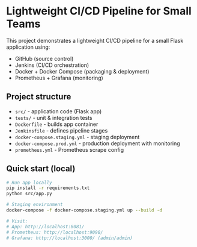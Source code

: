 # Lightweight CI/CD Pipeline for Small Teams

This project demonstrates a lightweight CI/CD pipeline for a small Flask application using:
- GitHub (source control)
- Jenkins (CI/CD orchestration)
- Docker + Docker Compose (packaging & deployment)
- Prometheus + Grafana (monitoring)

## Project structure
- `src/` - application code (Flask app)
- `tests/` - unit & integration tests
- `Dockerfile` - builds app container
- `Jenkinsfile` - defines pipeline stages
- `docker-compose.staging.yml` - staging deployment
- `docker-compose.prod.yml` - production deployment with monitoring
- `prometheus.yml` - Prometheus scrape config

## Quick start (local)
```bash
# Run app locally
pip install -r requirements.txt
python src/app.py

# Staging environment
docker-compose -f docker-compose.staging.yml up --build -d

# Visit:
# App: http://localhost:8081/
# Prometheus: http://localhost:9090/
# Grafana: http://localhost:3000/ (admin/admin)
```
